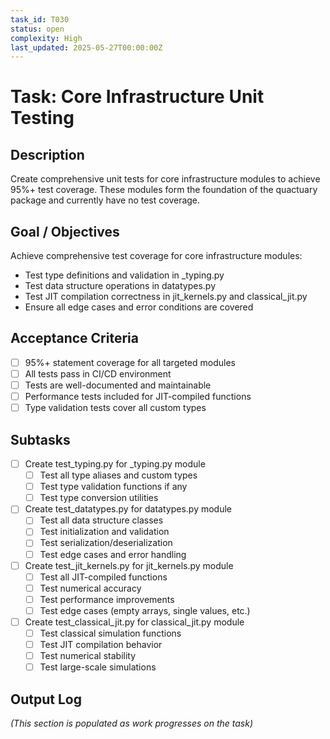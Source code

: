 ```yaml
---
task_id: T030
status: open
complexity: High
last_updated: 2025-05-27T00:00:00Z
---
```


# Task: Core Infrastructure Unit Testing

## Description
Create comprehensive unit tests for core infrastructure modules to achieve 95%+ test coverage. These modules form the foundation of the quactuary package and currently have no test coverage.

## Goal / Objectives
Achieve comprehensive test coverage for core infrastructure modules:
- Test type definitions and validation in _typing.py
- Test data structure operations in datatypes.py  
- Test JIT compilation correctness in jit_kernels.py and classical_jit.py
- Ensure all edge cases and error conditions are covered

## Acceptance Criteria
- [ ] 95%+ statement coverage for all targeted modules
- [ ] All tests pass in CI/CD environment
- [ ] Tests are well-documented and maintainable
- [ ] Performance tests included for JIT-compiled functions
- [ ] Type validation tests cover all custom types

## Subtasks
- [ ] Create test_typing.py for _typing.py module
  - [ ] Test all type aliases and custom types
  - [ ] Test type validation functions if any
  - [ ] Test type conversion utilities
- [ ] Create test_datatypes.py for datatypes.py module
  - [ ] Test all data structure classes
  - [ ] Test initialization and validation
  - [ ] Test serialization/deserialization
  - [ ] Test edge cases and error handling
- [ ] Create test_jit_kernels.py for jit_kernels.py module
  - [ ] Test all JIT-compiled functions
  - [ ] Test numerical accuracy
  - [ ] Test performance improvements
  - [ ] Test edge cases (empty arrays, single values, etc.)
- [ ] Create test_classical_jit.py for classical_jit.py module
  - [ ] Test classical simulation functions
  - [ ] Test JIT compilation behavior
  - [ ] Test numerical stability
  - [ ] Test large-scale simulations

## Output Log
*(This section is populated as work progresses on the task)*
